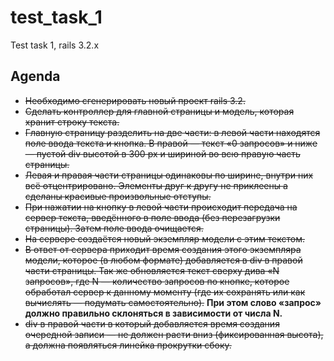 test_task_1
===========

Test task 1, rails 3.2.x

Agenda
------
 + ~~Необходимо сгенерировать новый проект rails 3.2.~~
 + ~~Сделать контроллер для главной страницы и модель, которая хранит строку текста.~~
 + ~~Главную страницу разделить на две части: в левой части находятся поле ввода текста и кнопка. В правой — текст «0 запросов» и ниже — пустой div высотой в 300 px и шириной во всю правую часть страницы.~~
 + ~~Левая и правая части страницы одинаковы по ширине, внутри них всё отцентрировано. Элементы друг к другу не приклеены а сделаны красивые произвольные отступы.~~
 + ~~При нажатии на кнопку в левой части происходит передача на сервер текста, введённого в поле ввода (без перезагрузки страницы). Затем поле ввода очищается.~~
 + ~~На сервере создаётся новый экземпляр модели с этим текстом.~~
 + ~~В ответ от сервера приходит время создания этого экземпляра модели, которое (в любом формате) добавляется в div в правой части страницы. Так же обновляется текст сверху дива «N запросов», где N — количество запросов по кнопке, которое обработал сервер к данному моменту (где их сохранять или как вычислять — подумать самостоятельно).~~ **При этом слово «запрос» должно правильно склоняться в зависимости от числа N.**
 + ~~div в правой части в который добавляется время создания очередной записи — не должен расти вниз (фиксированная высота), а должна появляться линейка прокрутки сбоку.~~

 
